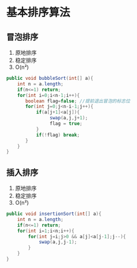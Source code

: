 # 基本排序算法



## 冒泡排序

1. 原地排序
2. 稳定排序
3. O(n²)

```java
public void bubbleSort(int[] a){
    int n = a.length;
    if(n<=1) return;
    for(int i=0;i<n-1;i++){
       boolean flag=false; //提前退出冒泡的标志位
       for(int j=0;j<n-i-1;j++){
           if(a[j+1]<a[j]){
                swap(a,j,j+1);
                flag = true;
           }
           if(!flag) break;
       }
    }
}
```



## 插入排序

1. 原地排序
2. 稳定排序
3. O(n²)

```java
public void insertionSort(int[] a){
    int n = a.length;
    if(n<=1) return;
    for(int i=1;i<n;i++){
        for(int j=i;j>0 && a[j]<a[j-1];j--){
            swap(a,j,j-1);
        }
    }
}
```




